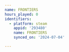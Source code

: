 ```yaml
---
name: FRONTIERS
hours_played: 0
identifiers:
  - platform: steam
    appid: '293480'
    name: FRONTIERS
    synced_on: '2024-07-04'

---
```

